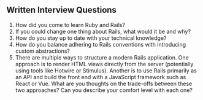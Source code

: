 ## Written Interview Questions

1. How did you come to learn Ruby and Rails?
2. If you could change one thing about Rails, what would it be and why?
3. How do you stay up to date with your technical knowledge?
4. How do you balance adhering to Rails conventions with introducing custom abstractions?
5. There are multiple ways to structure a modern Rails application. One approach is to render HTML views directly from the server (potentially using tools like Hotwire or Stimulus). Another is to use Rails primarily as an API and build the front end with a JavaScript framework such as React or Vue.  What are you thoughts on the trade-offs between these two approaches?  Can you describe your comfort level with each one?
